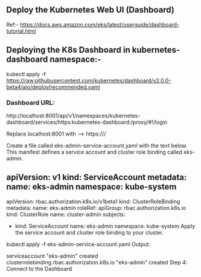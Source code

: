 ## Deploy the Kubernetes Web UI (Dashboard)
Ref:- https://docs.aws.amazon.com/eks/latest/userguide/dashboard-tutorial.html

## Deploying the K8s Dashboard in kubernetes-dashboard namespace:-
kubectl apply -f https://raw.githubusercontent.com/kubernetes/dashboard/v2.0.0-beta4/aio/deploy/recommended.yaml

### Dashboard URL:
http://localhost:8001/api/v1/namespaces/kubernetes-dashboard/services/https:kubernetes-dashboard:/proxy/#!/login

Replace localhost:8001 with --> https://<domain-name>/


Create a file called eks-admin-service-account.yaml with the text below. This manifest defines a service account and cluster role binding called eks-admin.

apiVersion: v1
kind: ServiceAccount
metadata:
  name: eks-admin
  namespace: kube-system
---
apiVersion: rbac.authorization.k8s.io/v1beta1
kind: ClusterRoleBinding
metadata:
  name: eks-admin
roleRef:
  apiGroup: rbac.authorization.k8s.io
  kind: ClusterRole
  name: cluster-admin
subjects:
- kind: ServiceAccount
  name: eks-admin
  namespace: kube-system
Apply the service account and cluster role binding to your cluster.

kubectl apply -f eks-admin-service-account.yaml
Output:

serviceaccount "eks-admin" created
clusterrolebinding.rbac.authorization.k8s.io "eks-admin" created
Step 4: Connect to the Dashboard
